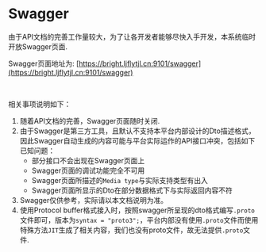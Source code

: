 # Swagger

由于API文档的完善工作量较大，为了让各开发者能够尽快入手开发，本系统临时开放Swagger页面.

Swagger页面地址为: [https://bright.ljflytjl.cn:9101/swagger](https://bright.ljflytjl.cn:9101/swagger)

<br>

相关事项说明如下：
1. 随着API文档的完善，Swagger页面随时关闭.
2. 由于Swagger是第三方工具，且默认不支持本平台内部设计的Dto描述格式，因此Swagger自动生成的内容可能与平台实际运作的API接口冲突，包括如下已知问题：
    - 部分接口不会出现在Swagger页面上
    - Swagger页面的调试功能完全不可用
    - Swagger页面所描述的`Media type`与实际支持类型有出入
    - Swagger页面所显示的Dto在部分数据格式下与实际返回内容不符
3. Swagger仅供参考，实际请以本文档说明为准。
4. 使用Protocol buffer格式接入时，按照swagger所呈现的dto格式编写`.proto`文件即可，版本为`syntax = "proto3";`，平台内部没有使用`.proto`文件而使用特殊方法`JIT`生成了相关内容，我们也没有proto文件，故无法提供`.proto`文件.